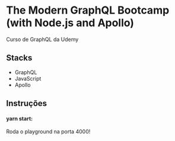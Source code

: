 # The Modern GraphQL Bootcamp (with Node.js and Apollo)

Curso de GraphQL da Udemy

>

## Stacks

- GraphQL
- JavaScript
- Apollo

>

## Instruções

#### yarn start:

Roda o playground na porta 4000!
